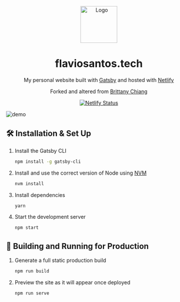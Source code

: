 <div align="center">
  <img alt="Logo" src="https://raw.githubusercontent.com/fs000/website/main/src/images/logo.png" width="100" />
</div>
<h1 align="center">
  flaviosantos.tech
</h1>
<p align="center">
  My personal website built with <a href="https://www.gatsbyjs.org/" target="_blank">Gatsby</a> and hosted with <a href="https://www.netlify.com/" target="_blank">Netlify</a>
</p>
<p align="center">
  Forked and altered from <a href="https://github.com/bchiang7/v4">Brittany Chiang</a>
</p>
<p align="center">
  <a href="https://app.netlify.com/sites/inspiring-mclean-72ea17/deploys" target="_blank">
    <img src="https://api.netlify.com/api/v1/badges/ac8c6e7f-d45a-4284-b8d1-295d420f388a/deploy-status" alt="Netlify Status" />
  </a>
</p>

![demo](https://raw.githubusercontent.com/fs000/website/main/src/images/demo.png)

## 🛠 Installation & Set Up

1. Install the Gatsby CLI

   ```sh
   npm install -g gatsby-cli
   ```

2. Install and use the correct version of Node using [NVM](https://github.com/nvm-sh/nvm)

   ```sh
   nvm install
   ```

3. Install dependencies

   ```sh
   yarn
   ```

4. Start the development server

   ```sh
   npm start
   ```

## 🚀 Building and Running for Production

1. Generate a full static production build

   ```sh
   npm run build
   ```

1. Preview the site as it will appear once deployed

   ```sh
   npm run serve
   ```
